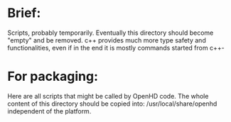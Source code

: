 # Brief:
Scripts, probably temporarily.
Eventually this directory should become "empty" and be removed. c++ provides much more type safety and
functionalities, even if in the end it is mostly commands started from c++-

# For packaging:
Here are all scripts that might be called by OpenHD code.
The whole content of this directory should be copied into:
/usr/local/share/openhd
independent of the platform.